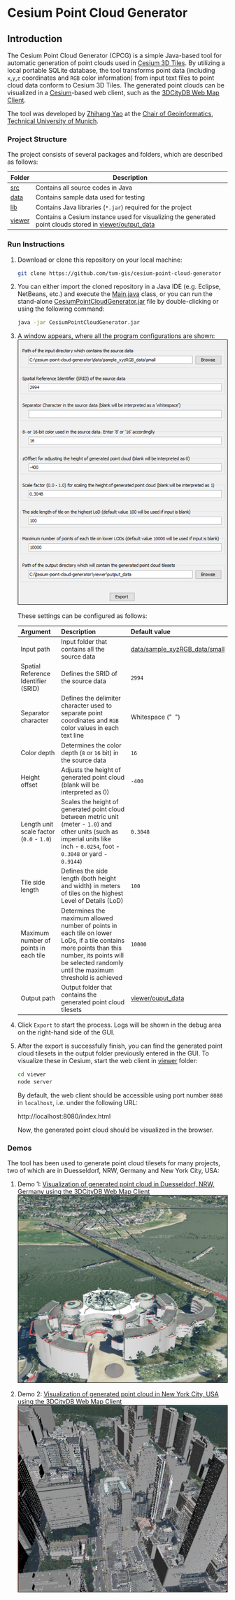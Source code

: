 # Cesium Point Cloud Generator

## Introduction
The Cesium Point Cloud Generator (CPCG) is a simple Java-based tool for automatic generation of point clouds used in [Cesium 3D Tiles](https://github.com/AnalyticalGraphicsInc/3d-tiles). By utilizing a local portable SQLite database, the tool transforms point data (including `x`,`y`,`z` coordinates and `RGB` color information) from input text files to point cloud data conform to Cesium 3D Tiles. The generated point clouds can be visualized in a [Cesium](https://cesiumjs.org/index.html)-based web client, such as the [3DCityDB Web Map Client](https://github.com/3dcitydb/3dcitydb-web-map).

The tool was developed by [Zhihang Yao](https://www.gis.bgu.tum.de/unser-team/ehemalige/zhihang-yao/) at the [Chair of Geoinformatics](https://www.gis.bgu.tum.de/startseite/), [Technical University of Munich](https://www.tum.de/).

### Project Structure
The project consists of several packages and folders, which are described as follows:

| Folder  | Description |
| ------------- | ------------- |
| [src](src/)  | Contains all source codes in Java |
| [data](data/)  | Contains sample data used for testing |
| [lib](lib/)  | Contains Java libraries (`*.jar`) required for the project |
| [viewer](viewer/)  | Contains a Cesium instance used for visualizing the generated point clouds stored in [viewer/output_data](viewer/output_data/) |

### Run Instructions

1. Download or clone this repository on your local machine:
	```bash
	git clone https://github.com/tum-gis/cesium-point-cloud-generator
	```

2. You can either import the cloned repository in a Java IDE (e.g. Eclipse, NetBeans, etc.) and execute the [Main.java](src/de/tum/gis/tiles3d/) class, or you can run the stand-alone [CesiumPointCloudGenerator.jar](CesiumPointCloudGenerator.jar) file by double-clicking or using the following command:
	```bash
	java -jar CesiumPointCloudGenerator.jar
	```
	
3. A window appears, where all the program configurations are shown:
![GUI](data/pics/GUI.png)

	These settings can be configured as follows:

	| Argument  | Description | Default value |
	| ------------- | ------------- | ------------- |
	| Input path  | Input folder that contains all the source data | [data/sample_xyzRGB_data/small](data/sample_xyzRGB_data/small) |
	| Spatial Reference Identifier (SRID)  | Defines the SRID of the source data | `2994` |
	| Separator character  | Defines the delimiter character used to separate point coordinates and `RGB` color values in each text line | Whitespace ("` `") |
	| Color depth  | Determines the color depth (`8` or `16` bit) in the source data | `16` |
	| Height offset | Adjusts the height of generated point cloud (blank will be interpreted as 0)| `-400` |
	| Length unit scale factor (`0.0` - `1.0`) | Scales the height of generated point cloud between metric unit (meter - `1.0`) and other units (such as imperial units like inch - `0.0254`, foot - `0.3048` or yard - `0.9144`) | `0.3048` |
	| Tile side length | Defines the side length (both height and width) in meters of tiles on the highest Level of Details (LoD) | `100` |
	| Maximum number of points in each tile | Determines the maximum allowed number of points in each tile on lower LoDs, if a tile contains more points than this number, its points will be selected randomly until the maximum threshold is achieved | `10000` |
	| Output path | Output folder that contains the generated point cloud tilesets | [viewer/ouput_data](viewer/ouput_data/)
	
4. Click `Export` to start the process. Logs will be shown in the debug area on the right-hand side of the GUI.

5. After the export is successfully finish, you can find the generated point cloud tilesets in the output folder previously entered in the GUI. To visualize these in Cesium, start the web client in [viewer](viewer/) folder:
	```bash
	cd viewer
	node server
	```
	By default, the web client should be accessible using port number `8080` in `localhost`, i.e. under the following URL:
	
	http://localhost:8080/index.html
	
	Now, the generated point cloud should be visualized in the browser. 

	
### Demos

The tool has been used to generate point cloud tilesets for many projects, two of which are in Duesseldorf, NRW, Germany and New York City, USA:

1. Demo 1: [Visualization of generated point cloud in Duesseldorf, NRW, Germany using the 3DCityDB Web Map Client](https://www.3dcitydb.net/3dcitydb-web-map/1.5/3dwebclient/index.html?title=NRW_3DTiles_Pointcloud_Demo&shadows=false&terrainShadows=0&latitude=51.19675113939662&longitude=6.7960826515096215&height=238.10712594455134&heading=317.14763766458935&pitch=-23.188600200573177&roll=359.8585910822209&layer_0=url%3Dhttps%253A%252F%252Fd35ei6ur3bjvr1.cloudfront.net%252Fnrw%252Flod2_red%26name%3DNRW_Buildings_3DTiles%26active%3Dtrue%26spreadsheetUrl%3D%26cityobjectsJsonUrl%3D%26minLodPixels%3Dundefined%26maxLodPixels%3Dundefined%26maxSizeOfCachedTiles%3Dundefined%26maxCountOfVisibleTiles%3Dundefined&layer_1=url%3Dhttps%253A%252F%252Fwww.3dcitydb.net%252F3dcitydb%252Ffileadmin%252Fmydata%252FNRW_Demo%252FEnse_DSM_Pointcloud%252F%26name%3DEnse_DSM_Pointcloud%26active%3Dtrue%26spreadsheetUrl%3D%26cityobjectsJsonUrl%3D%26minLodPixels%3Dundefined%26maxLodPixels%3Dundefined%26maxSizeOfCachedTiles%3Dundefined%26maxCountOfVisibleTiles%3Dundefined&layer_2=url%3Dhttps%253A%252F%252Fwww.3dcitydb.net%252F3dcitydb%252Ffileadmin%252Fmydata%252FNRW_Demo%252FDuesseldorf_Cesium_pointcloud%252F%26name%3DDuesseldorf_DSM_Pointcloud%26active%3Dtrue%26spreadsheetUrl%3D%26cityobjectsJsonUrl%3D%26minLodPixels%3Dundefined%26maxLodPixels%3Dundefined%26maxSizeOfCachedTiles%3Dundefined%26maxCountOfVisibleTiles%3Dundefined&terrain=name%3DNRW_DEM%26iconUrl%3Dhttp%253A%252F%252Ficons.iconarchive.com%252Ficons%252Fpaomedia%252Fsmall-n-flat%252F1024%252Fsign-check-icon.png%26tooltip%3DNRW_DEM%26url%3Dhttps%253A%252F%252Fd35ei6ur3bjvr1.cloudfront.net%252Fnrw%252Fterrain5_gzip)
![Demo Duesseldorf](data/pics/Demo_Duesseldorf.png)

2. Demo 2: [Visualization of generated point cloud in New York City, USA using the 3DCityDB Web Map Client](http://www.3dcitydb.net/3dcitydb-web-map/1.5/3dwebclient/index.html?title=NYC_Pointcloud&shadows=false&terrainShadows=0&latitude=40.7094643606769&longitude=-74.01352529615289&height=289.1888548208333&heading=200.88691603465765&pitch=-32.594871239010395&roll=359.9196895173949&layer_0=url%3Dhttp%253A%252F%252Fwww.3dcitydb.net%252F3dcitydb%252Ffileadmin%252Fpublic%252F3dwebclientprojects%252FNYC-Buildings-20170726%252FLoD2_Buildings%252FNYC_Buildings_LoD2_collada_MasterJSON.json%26name%3DNYC_Buildings_absolut_height%26active%3Dtrue%26spreadsheetUrl%3Dhttps%253A%252F%252Fwww.google.com%252Ffusiontables%252FDataSource%253Fdocid%253D1iG6_vYe7JGTNAUwFw7TpD8EMO-iQe6gSpa6MJlCF%26cityobjectsJsonUrl%3D%26minLodPixels%3D125%26maxLodPixels%3D1.7976931348623157e%252B308%26maxSizeOfCachedTiles%3D200%26maxCountOfVisibleTiles%3D200&layer_1=url%3Dhttp%253A%252F%252Fwww.3dcitydb.net%252F3dcitydb%252Ffileadmin%252Fmydata%252FNYC_pointcloud%252FNYC_Cesium_PointCloud%252F%26name%3DNYC_PointCloud%26active%3Dtrue%26spreadsheetUrl%3D%26cityobjectsJsonUrl%3D%26minLodPixels%3Dundefined%26maxLodPixels%3Dundefined%26maxSizeOfCachedTiles%3Dundefined%26maxCountOfVisibleTiles%3Dundefined&terrain=name%3DNYC_Terrain%26iconUrl%3Dhttp%253A%252F%252Ficons.iconarchive.com%252Ficons%252Ficonscity%252Fflags%252F256%252Fusa-icon.png%26tooltip%3DTerrain%2520of%2520New%2520York%2520City%2520created%2520by%2520TUM%26url%3Dhttp%253A%252F%252Fwww.3dcitydb.net%252F3dcitydb%252Ffileadmin%252Fmydata%252Fterrain%252FKachel_NYC_m%252F)
![Demo Duesseldorf](data/pics/Demo_NYC.png)